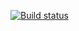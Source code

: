 ﻿[![Build status](https://ci.appveyor.com/api/projects/status/tyox99qsmsphaym0?svg=true)](https://ci.appveyor.com/project/EfimovSI/aqa-2-4-bdd-task2)